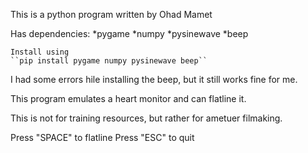 This is a python program written by Ohad Mamet

Has dependencies:
	*pygame
	*numpy
	*pysinewave
	*beep

	Install using 
	``pip install pygame numpy pysinewave beep``

I had some errors hile installing the beep, but it still works fine for me.


This program emulates a heart monitor and can flatline it.

This is not for training resources, but rather for ametuer filmaking.


Press "SPACE" to flatline
Press "ESC" to quit